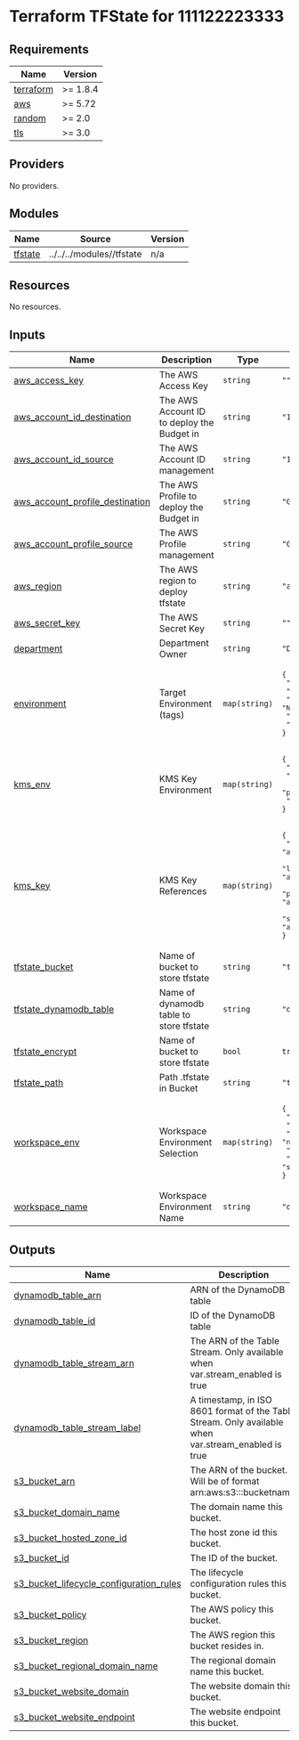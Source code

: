 # Terraform TFState for 111122223333

<!-- BEGIN_TF_DOCS -->
## Requirements

| Name | Version |
|------|---------|
| <a name="requirement_terraform"></a> [terraform](#requirement\_terraform) | >= 1.8.4 |
| <a name="requirement_aws"></a> [aws](#requirement\_aws) | >= 5.72 |
| <a name="requirement_random"></a> [random](#requirement\_random) | >= 2.0 |
| <a name="requirement_tls"></a> [tls](#requirement\_tls) | >= 3.0 |

## Providers

No providers.

## Modules

| Name | Source | Version |
|------|--------|---------|
| <a name="module_tfstate"></a> [tfstate](#module\_tfstate) | ../../../modules//tfstate | n/a |

## Resources

No resources.

## Inputs

| Name | Description | Type | Default | Required |
|------|-------------|------|---------|:--------:|
| <a name="input_aws_access_key"></a> [aws\_access\_key](#input\_aws\_access\_key) | The AWS Access Key | `string` | `""` | no |
| <a name="input_aws_account_id_destination"></a> [aws\_account\_id\_destination](#input\_aws\_account\_id\_destination) | The AWS Account ID to deploy the Budget in | `string` | `"111122223333"` | no |
| <a name="input_aws_account_id_source"></a> [aws\_account\_id\_source](#input\_aws\_account\_id\_source) | The AWS Account ID management | `string` | `"111122223333"` | no |
| <a name="input_aws_account_profile_destination"></a> [aws\_account\_profile\_destination](#input\_aws\_account\_profile\_destination) | The AWS Profile to deploy the Budget in | `string` | `"GXC-TF-User-Executor"` | no |
| <a name="input_aws_account_profile_source"></a> [aws\_account\_profile\_source](#input\_aws\_account\_profile\_source) | The AWS Profile management | `string` | `"GXC-TF-User-Executor"` | no |
| <a name="input_aws_region"></a> [aws\_region](#input\_aws\_region) | The AWS region to deploy tfstate | `string` | `"ap-southeast-3"` | no |
| <a name="input_aws_secret_key"></a> [aws\_secret\_key](#input\_aws\_secret\_key) | The AWS Secret Key | `string` | `""` | no |
| <a name="input_department"></a> [department](#input\_department) | Department Owner | `string` | `"DEVOPS"` | no |
| <a name="input_environment"></a> [environment](#input\_environment) | Target Environment (tags) | `map(string)` | <pre>{<br/>  "default": "DEF",<br/>  "lab": "RND",<br/>  "nonprod": "NONPROD",<br/>  "prod": "PROD",<br/>  "staging": "STG"<br/>}</pre> | no |
| <a name="input_kms_env"></a> [kms\_env](#input\_kms\_env) | KMS Key Environment | `map(string)` | <pre>{<br/>  "lab": "RnD",<br/>  "nonprod": "NonProduction",<br/>  "prod": "Production",<br/>  "staging": "Staging"<br/>}</pre> | no |
| <a name="input_kms_key"></a> [kms\_key](#input\_kms\_key) | KMS Key References | `map(string)` | <pre>{<br/>  "default": "arn:aws:kms:ap-southeast-3:111122223333:key/HASH_KEY_NUMBER",<br/>  "lab": "arn:aws:kms:ap-southeast-3:111122223333:key/HASH_KEY_NUMBER",<br/>  "prod": "arn:aws:kms:ap-southeast-3:111122223333:key/HASH_KEY_NUMBER",<br/>  "staging": "arn:aws:kms:ap-southeast-3:111122223333:key/HASH_KEY_NUMBER"<br/>}</pre> | no |
| <a name="input_tfstate_bucket"></a> [tfstate\_bucket](#input\_tfstate\_bucket) | Name of bucket to store tfstate | `string` | `"tf-state-111122223333-ap-southeast-3"` | no |
| <a name="input_tfstate_dynamodb_table"></a> [tfstate\_dynamodb\_table](#input\_tfstate\_dynamodb\_table) | Name of dynamodb table to store tfstate | `string` | `"ddb-tf-state-111122223333-ap-southeast-3"` | no |
| <a name="input_tfstate_encrypt"></a> [tfstate\_encrypt](#input\_tfstate\_encrypt) | Name of bucket to store tfstate | `bool` | `true` | no |
| <a name="input_tfstate_path"></a> [tfstate\_path](#input\_tfstate\_path) | Path .tfstate in Bucket | `string` | `"tfstate/terraform.tfstate"` | no |
| <a name="input_workspace_env"></a> [workspace\_env](#input\_workspace\_env) | Workspace Environment Selection | `map(string)` | <pre>{<br/>  "default": "default",<br/>  "lab": "rnd",<br/>  "nonprod": "nonprod",<br/>  "prod": "prod",<br/>  "staging": "staging"<br/>}</pre> | no |
| <a name="input_workspace_name"></a> [workspace\_name](#input\_workspace\_name) | Workspace Environment Name | `string` | `"default"` | no |

## Outputs

| Name | Description |
|------|-------------|
| <a name="output_dynamodb_table_arn"></a> [dynamodb\_table\_arn](#output\_dynamodb\_table\_arn) | ARN of the DynamoDB table |
| <a name="output_dynamodb_table_id"></a> [dynamodb\_table\_id](#output\_dynamodb\_table\_id) | ID of the DynamoDB table |
| <a name="output_dynamodb_table_stream_arn"></a> [dynamodb\_table\_stream\_arn](#output\_dynamodb\_table\_stream\_arn) | The ARN of the Table Stream. Only available when var.stream\_enabled is true |
| <a name="output_dynamodb_table_stream_label"></a> [dynamodb\_table\_stream\_label](#output\_dynamodb\_table\_stream\_label) | A timestamp, in ISO 8601 format of the Table Stream. Only available when var.stream\_enabled is true |
| <a name="output_s3_bucket_arn"></a> [s3\_bucket\_arn](#output\_s3\_bucket\_arn) | The ARN of the bucket. Will be of format arn:aws:s3:::bucketname. |
| <a name="output_s3_bucket_domain_name"></a> [s3\_bucket\_domain\_name](#output\_s3\_bucket\_domain\_name) | The domain name this bucket. |
| <a name="output_s3_bucket_hosted_zone_id"></a> [s3\_bucket\_hosted\_zone\_id](#output\_s3\_bucket\_hosted\_zone\_id) | The host zone id this bucket. |
| <a name="output_s3_bucket_id"></a> [s3\_bucket\_id](#output\_s3\_bucket\_id) | The ID of the bucket. |
| <a name="output_s3_bucket_lifecycle_configuration_rules"></a> [s3\_bucket\_lifecycle\_configuration\_rules](#output\_s3\_bucket\_lifecycle\_configuration\_rules) | The lifecycle configuration rules this bucket. |
| <a name="output_s3_bucket_policy"></a> [s3\_bucket\_policy](#output\_s3\_bucket\_policy) | The AWS policy this bucket. |
| <a name="output_s3_bucket_region"></a> [s3\_bucket\_region](#output\_s3\_bucket\_region) | The AWS region this bucket resides in. |
| <a name="output_s3_bucket_regional_domain_name"></a> [s3\_bucket\_regional\_domain\_name](#output\_s3\_bucket\_regional\_domain\_name) | The regional domain name this bucket. |
| <a name="output_s3_bucket_website_domain"></a> [s3\_bucket\_website\_domain](#output\_s3\_bucket\_website\_domain) | The website domain this bucket. |
| <a name="output_s3_bucket_website_endpoint"></a> [s3\_bucket\_website\_endpoint](#output\_s3\_bucket\_website\_endpoint) | The website endpoint this bucket. |
<!-- END_TF_DOCS -->
